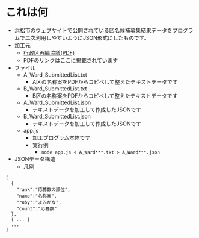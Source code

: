 # これは何

- 浜松市のウェブサイトで公開されている区名候補募集結果データをプログラムで二次利用しやすいようにJSON形式にしたものです。
- 加工元
  - [行政区再編協議(PDF)](https://www.city.hamamatsu.shizuoka.jp/documents/141080/r040905gyoukaku.pdf)
  - PDFのリンクは[ここ](https://www.city.hamamatsu.shizuoka.jp/gikai/iinkai/0409_0410.html)に掲載されています
- ファイル
  - A_Ward_SubmittedList.txt
    - A区の名称案をPDFからコピペして整えたテキストデータです
  - B_Ward_SubmittedList.txt
    - B区の名称案をPDFからコピペして整えたテキストデータです
  - A_Ward_SubmittedList.json
    - テキストデータを加工して作成したJSONです
  - B_Ward_SubmittedList.json
    - テキストデータを加工して作成したJSONです
  - app.js
    - 加工プログラム本体です
    - 実行例
      - `node app.js < A_Ward***.txt > A_Ward***.json`
- JSONデータ構造
  - 凡例
```
[
  {
    "rank":"応募数の順位",
    "name":"名称案",
    "ruby":"よみがな",
    "count":"応募数"
  },
  { ... }
  ...
]
```